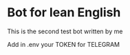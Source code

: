 # Bot for lean English 
This is the second test bot written by me

Add in .env your TOKEN for TELEGRAM